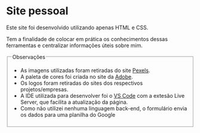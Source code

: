 # Site pessoal
<p>Este site foi desenvolvido utilizando apenas HTML e CSS.</p>
<p>Tem a finalidade de colocar em prática os conhecimentos dessas ferramentas e centralizar informações úteis sobre mim.</P>

<fieldset>
    <legend>Observações</legend>
    <ul>
        <li>As imagens utilizadas foram retiradas do site <a href="https://www.pexels.com/pt-br/">Pexels</a>.
        <li>A paleta de cores foi criada no site da <a href="https://color.adobe.com/pt/create/color-wheel">Adobe</a>.
        <li>Os logos foram retiradas do sites dos respectivos projetos/empresas.
        <li>A IDE utilizada para desenvolver foi o <a href="https://code.visualstudio.com/">VS Code</a> com a extesão Live Server, que facilita a atualização da página.
        <li>Como não utilizei nenhuma linguagem back-end, o formulário envia os dados para uma planilha do Google
    </ul>
</fieldset>
